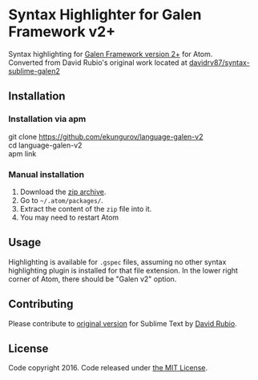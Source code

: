 # Syntax Highlighter for Galen Framework v2+

Syntax highlighting for [Galen Framework version 2+][galen] for Atom.  
Converted from David Rubio's original work located at [davidrv87/syntax-sublime-galen2][original]

## Installation

### Installation via apm

git clone https://github.com/ekungurov/language-galen-v2  
cd language-galen-v2  
apm link  

### Manual installation

1. Download the [zip archive][zip].
2. Go to `~/.atom/packages/`.
3. Extract the content of the `zip` file into it.
4. You may need to restart Atom

## Usage

Highlighting is available for `.gspec` files, assuming no other syntax highlighting plugin is installed for that file extension. In the lower right corner of Atom, there should be "Galen v2" option. 

## Contributing

Please contribute to [original version][original] for Sublime Text by [David Rubio][david].

## License

Code copyright 2016. Code released under [the MIT License][license].

[galen]: http://galenframework.com
[repository]: https://github.com/ekungurov/language-galen-v2
[zip]: https://github.com/ekungurov/language-galen-v2/archive/master.zip
[license]: https://github.com/ekungurov/language-galen-v2/blob/master/LICENSE
[original]: https://github.com/davidrv87/syntax-sublime-galen2
[david]: https://github.com/davidrv87
